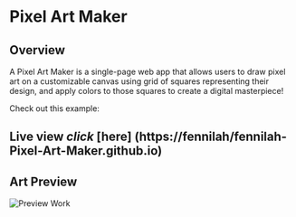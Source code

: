 # Pixel Art Maker 

## Overview

A Pixel Art Maker is a single-page web app that allows users to draw pixel art on a customizable canvas using grid of squares representing their design, and apply colors to those squares to create a digital masterpiece! 

Check out this example:

## Live view *click* [here] (https://fennilah/fennilah-Pixel-Art-Maker.github.io)

## Art Preview

 ![Preview Work](Screenshot(58).png)
